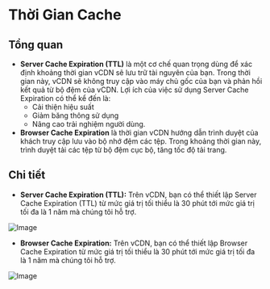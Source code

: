 # Thời Gian Cache

## **Tổng quan**

* **Server Cache Expiration (TTL)** là một cơ chế quan trọng dùng để xác định khoảng thời gian vCDN sẽ lưu trữ tài nguyên của bạn. Trong thời gian này, vCDN sẽ không truy cập vào máy chủ gốc của bạn và phản hồi kết quả từ bộ đệm của vCDN. Lợi ích của việc sử dụng Server Cache Expiration có thể kể đến là: 
  * Cải thiện hiệu suất
  * Giảm băng thông sử dụng
  * Nâng cao trải nghiệm người dùng. 
* **Browser Cache Expiration** là thời gian vCDN hướng dẫn trình duyệt của khách truy cập lưu vào bộ nhớ đệm các tệp. Trong khoảng thời gian này, trình duyệt tải các tệp từ bộ đệm cục bộ, tăng tốc độ tải trang.

## Chi tiết

* **Server Cache Expiration (TTL):** Trên vCDN, bạn có thể thiết lập Server Cache Expiration (TTL) từ mức giá trị tối thiểu là 30 phút tới mức giá trị tối đa là 1 năm mà chúng tôi hỗ trợ.

![Image](https://github.com/vngcloud/docs/blob/main/Vietnamese/.gitbook/assets/image%20(235).png?raw=true)

* **Browser Cache Expiration:** Trên vCDN, bạn có thể thiết lập Browser Cache Expiration từ mức giá trị tối thiểu là 30 phút tới mức giá trị tối đa là 1 năm mà chúng tôi hỗ trợ.

![Image](https://github.com/vngcloud/docs/blob/main/Vietnamese/.gitbook/assets/image%20(236).png?raw=true)
